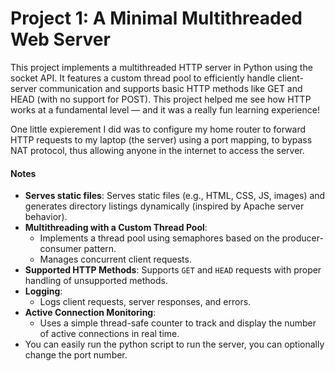 # Project 1: A Minimal Multithreaded Web Server

This project implements a multithreaded HTTP server in Python using the socket API. It features a custom thread pool to efficiently handle client-server communication and supports basic HTTP methods like GET and HEAD (with no support for POST). This project helped me see how HTTP works at a fundamental level — and it was a really fun learning experience!

One little expierement I did was to configure my home router to forward HTTP requests to my laptop (the server) using a port mapping, to bypass NAT protocol, thus allowing anyone in the internet to access the server.

#### Notes
- **Serves static files**: Serves static files (e.g., HTML, CSS, JS, images) and generates directory listings dynamically (inspired by Apache server behavior).
- **Multithreading with a Custom Thread Pool**: 
  - Implements a thread pool using semaphores based on the producer-consumer pattern.
  - Manages concurrent client requests.
- **Supported HTTP Methods**: Supports `GET` and `HEAD` requests with proper handling of unsupported methods.
- **Logging**:
  - Logs client requests, server responses, and errors.
- **Active Connection Monitoring**:
  - Uses a simple thread-safe counter to track and display the number of active connections in real time.
- You can easily run the python script to run the server, you can optionally change the port number.


